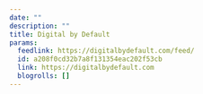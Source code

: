 ```yaml
---
date: ""
description: ""
title: Digital by Default
params:
  feedlink: https://digitalbydefault.com/feed/
  id: a208f0cd32b7a8f131354eac202f53cb
  link: https://digitalbydefault.com
  blogrolls: []
---
```

